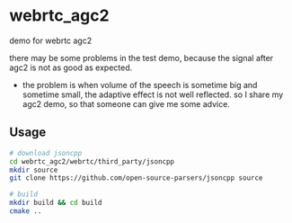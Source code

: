 # webrtc_agc2
demo for webrtc agc2

there may be some problems in the test demo, because the signal after agc2 is not as good as expected. 
- the problem is when volume of the speech is sometime big and sometime small, the  adaptive effect is not well reflected.
so I share my agc2 demo, so that someone can give me some advice.

## Usage

```bash
# download jsoncpp
cd webrtc_agc2/webrtc/third_party/jsoncpp
mkdir source
git clone https://github.com/open-source-parsers/jsoncpp source

# build
mkdir build && cd build
cmake ..
```
